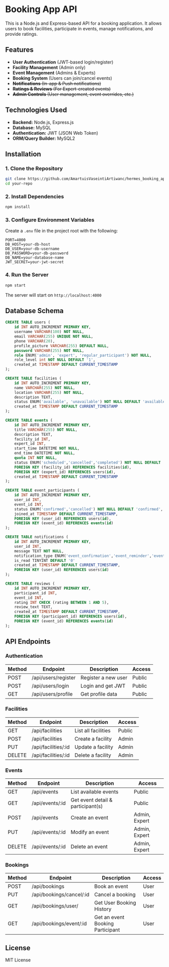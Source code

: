# Booking App API

This is a Node.js and Express-based API for a booking application. It allows users to book facilities, participate in events, manage notifications, and provide ratings.

## Features
- **User Authentication** (JWT-based login/register)
- **Facility Management** (Admin only)
- **Event Management** (Admins & Experts)
- **Booking System** (Users can join/cancel events)
- ~~**Notifications** (In-app & Push notifications)~~
- ~~**Ratings & Reviews** (For Expert-created events)~~
- ~~**Admin Controls** (User management, event overrides, etc.)~~

## Technologies Used
- **Backend:** Node.js, Express.js
- **Database:** MySQL
- **Authentication:** JWT (JSON Web Token)
- **ORM/Query Builder:** MySQL2

## Installation
### 1. Clone the Repository
```sh
git clone https://github.com/AmartuisVaseintiArtiwanc/hermes_booking_app_api.git
cd your-repo
```

### 2. Install Dependencies
```sh
npm install
```

### 3. Configure Environment Variables
Create a `.env` file in the project root with the following:
```env
PORT=4000
DB_HOST=your-db-host
DB_USER=your-db-username
DB_PASSWORD=your-db-password
DB_NAME=your-database-name
JWT_SECRET=your-jwt-secret
```

### 4. Run the Server
```sh
npm start
```
The server will start on `http://localhost:4000`

## Database Schema
```sql
CREATE TABLE users (
    id INT AUTO_INCREMENT PRIMARY KEY,
    username VARCHAR(100) NOT NULL,
    email VARCHAR(255) UNIQUE NOT NULL,
    phone VARCHAR(20),
    profile_picture VARCHAR(255) DEFAULT NULL,
    password VARCHAR(255) NOT NULL,
    role ENUM('admin', 'expert', 'regular_participant') NOT NULL,
    role_level int NOT NULL DEFAULT '1',
    created_at TIMESTAMP DEFAULT CURRENT_TIMESTAMP
);

CREATE TABLE facilities (
    id INT AUTO_INCREMENT PRIMARY KEY,
    name VARCHAR(255) NOT NULL,
    location VARCHAR(255) NOT NULL,
    description TEXT,
    status ENUM('available', 'unavailable') NOT NULL DEFAULT 'available',
    created_at TIMESTAMP DEFAULT CURRENT_TIMESTAMP
);

CREATE TABLE events (
    id INT AUTO_INCREMENT PRIMARY KEY,
    title VARCHAR(255) NOT NULL,
    description TEXT,
    facility_id INT,
    expert_id INT,
    start_time DATETIME NOT NULL,
    end_time DATETIME NOT NULL,
    quota INT NOT NULL,
    status ENUM('scheduled','cancelled','completed') NOT NULL DEFAULT 'scheduled',
    FOREIGN KEY (facility_id) REFERENCES facilities(id),
    FOREIGN KEY (expert_id) REFERENCES users(id),
    created_at TIMESTAMP DEFAULT CURRENT_TIMESTAMP
);

CREATE TABLE event_participants (
    id INT AUTO_INCREMENT PRIMARY KEY,
    user_id INT,
    event_id INT,
    status ENUM('confirmed','cancelled') NOT NULL DEFAULT 'confirmed',
    joined_at TIMESTAMP DEFAULT CURRENT_TIMESTAMP,
    FOREIGN KEY (user_id) REFERENCES users(id),
    FOREIGN KEY (event_id) REFERENCES events(id)
);

CREATE TABLE notifications (
    id INT AUTO_INCREMENT PRIMARY KEY,
    user_id INT,
    message TEXT NOT NULL,
    notification_type ENUM('event_confirmation','event_reminder','event_cancellation','event_modification','session_full') DEFAULT NULL,
    is_read TINYINT DEFAULT '0'
    created_at TIMESTAMP DEFAULT CURRENT_TIMESTAMP,
    FOREIGN KEY (user_id) REFERENCES users(id)
);

CREATE TABLE reviews (
    id INT AUTO_INCREMENT PRIMARY KEY,
    participant_id INT,
    event_id INT,
    rating INT CHECK (rating BETWEEN 1 AND 5),
    review_text TEXT,
    created_at TIMESTAMP DEFAULT CURRENT_TIMESTAMP,
    FOREIGN KEY (participant_id) REFERENCES users(id),
    FOREIGN KEY (event_id) REFERENCES events(id)
);
```

## API Endpoints

### **Authentication**
| Method | Endpoint            | Description         | Access |
|--------|---------------------|---------------------|--------|
| POST   | /api/users/register | Register a new user | Public |
| POST   | /api/users/login    | Login and get JWT   | Public |
| GET    | /api/users/profile  | Get profile data    | Public |

### **Facilities**
| Method | Endpoint            | Description          | Access |
|--------|---------------------|----------------------|--------|
| GET    | /api/facilities     | List all facilities  | Public |
| POST   | /api/facilities     | Create a facility    | Admin  |
| PUT    | /api/facilities/:id | Update a facility    | Admin  |
| DELETE | /api/facilities/:id | Delete a facility    | Admin  |

### **Events**
| Method | Endpoint          | Description                       | Access        |
|--------|-------------------|-----------------------------------|---------------|
| GET    | /api/events       | List available events             | Public        |
| GET    | /api/events/:id   | Get event detail & participant(s) | Public        |
| POST   | /api/events       | Create an event                   | Admin, Expert |
| PUT    | /api/events/:id   | Modify an event                   | Admin, Expert |
| DELETE | /api/events/:id   | Delete an event                   | Admin, Expert |

### **Bookings**
| Method | Endpoint                 | Description                         | Access |
|--------|--------------------------|-------------------------------------|--------|
| POST   | /api/bookings            | Book an event                       | User   |
| PUT    | /api/bookings/cancel/:id | Cancel a booking                    | User   |
| GET    | /api/bookings/user/      | Get User Booking History            | User   |
| GET    | /api/bookings/event/:id  | Get an event Booking Participant    | User   |


## License
MIT License

